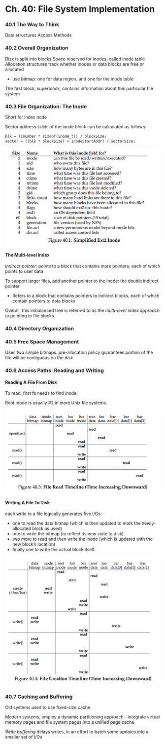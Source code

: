 # Ch. 40: File System Implementation

### 40.1 The Way to Think

Data structures
Access Methods

### 40.2 Overall Organization

Disk is split into blocks
Space reserved for inodes, called inode table
Allocation structures track whether inodes or data blocks are free or allocated
  - use bitmap: one for data region, and one for the inode table

The first block, superblock, contains information about this particular file system

### 40.3 File Organization: The Inode

Short for index node

Sector address `iaddr` of the inode block can be calculated as follows:
```
blk = (inumber * sizeof(inode_t)) / blockSize;
sector = ((blk * blockSize) + inodeStartAddr) / sectorSize;
```

![](../img/40.png)

#### The Multi-level Index

*Indirect pointer*: points to a block that contains more pointers, each of which points to user data

To support larger files, add another pointer to the inode: the double indirect pointer
  - Refers to a block that contains pointers to indirect blocks, each of which contain pointers to data blocks

Overall, this imbalanced tree is referred to as the *multi-level index approach* to pointing to file blocks.

### 40.4 Directory Organization

### 40.5 Free Space Management

Uses two simple bitmaps. pre-allocation policy guarantees portion of the file will be contiguous on the disk

### 40.6 Access Paths: Reading and Writing

#### Reading A File From Disk

To read, first fs needs to find inode.

Root inode is usually #2 in more Unix file systems.

![](../img/40-1.png)

#### Writing A File To Disk

each write to a file logically generates five I/Os:
  - one to read the data bitmap (which is then updated to mark the newly-allocated block as used)
  - one to write the bitmap (to reflect its new state to disk)
  - two more to read and then write the inode (which is updated with the new block’s location)
  - finally one to write the actual block itself.

![](../img/40-2.png)

### 40.7 Caching and Buffering

Old systems used to use fixed-size cache

Modern systems, employ a dynamic partitioning approach - integrate virtual memory pages and file system pages into a unified page cache

*Write buffering* delays writes, in an effort to batch some updates into a smaller set of I/Os
